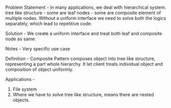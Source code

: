 Problem Statement - 
In many applications, we deal with hierarchical system. tree like structure
    - some are leaf nodes
    - some are composite element of multiple nodes.
Without a uniform interface we need to solve both the logics separately, which lead to repetitive code.

Solution - 
We create a uniform interface and treat both leaf and composite node as same.

Notes - 
Very specific use case

Definition - 
Composite Pattern composes object into tree like structure, representing a part whole hierarchy. It let client treats individual object and composition of object uniformly.

Applications - 

1. File  system
2. Where we have to solve tree like structure, means there are nested objects.